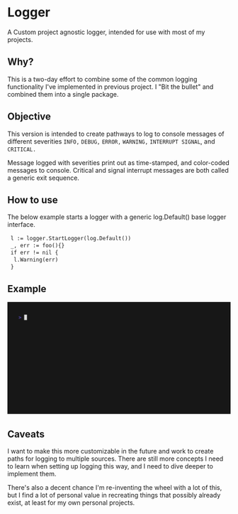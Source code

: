 # Logger
A Custom project agnostic logger, intended for use with most of my projects. 

## Why?
This is a two-day effort to combine some of the common logging functionality I've implemented in previous project. 
I "Bit the bullet" and combined them into a single package. 

## Objective
This version is intended to create pathways to log to console messages of different severities
`INFO,` `DEBUG,` `ERROR,` `WARNING,` `INTERRUPT SIGNAL`, and `CRITICAL.`

Message logged with severities print out as time-stamped, and color-coded messages to console. 
Critical and signal interrupt messages are both called a generic exit sequence. 

## How to use
The below example starts a logger with a generic log.Default() base logger interface.

```golang
 l := logger.StartLogger(log.Default())
 _, err := foo(){}
 if err != nil {
  l.Warning(err)
 }
```

## Example
![](logger.gif)


## Caveats
I want to make this more customizable in the future and work to create paths for logging to multiple sources. 
There are still more concepts I need to learn when setting up logging this way, and I need to dive deeper to implement them. 

There's also a decent chance I'm re-inventing the wheel with a lot of this, but I find a lot of personal value in recreating things that
possibly already exist, at least for my own personal projects.
